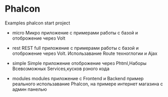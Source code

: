 # Phalcon
Examples phalcon start project

- micro
Микро приложение с примерами работы с базой и отоброжение через Volt



- rest
REST full приложение с примерами работы с базой и отоброжение через Volt.
Использавание Route техноглогии и Ajax

- simple
Simple приложение отоброжение через Phtml,Наборы Всевозможных Services,кусков рзного кода

- modules
modules приложение с Frontend и Backend пример реального использавание Phalcon, на примере интернет магазина с админ панелью